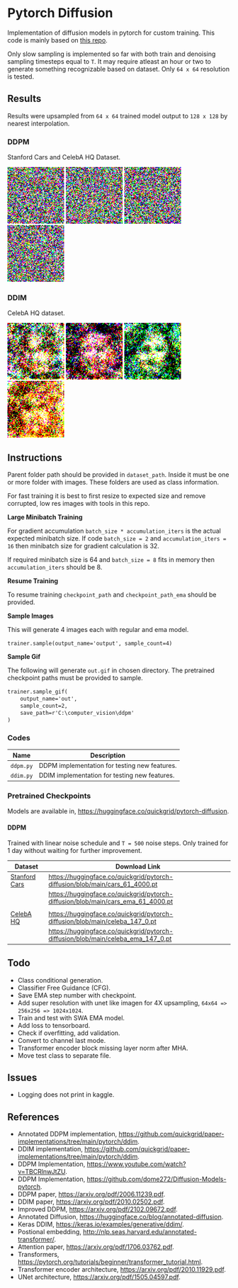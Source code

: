 # Pytorch Diffusion

Implementation of diffusion models in pytorch for custom training. This code is mainly based on [this repo](https://github.com/dome272/Diffusion-Models-pytorch).

Only slow sampling is implemented so far with both train and denoising sampling timesteps equal to `T`.  It may require atleast an hour or two to generate something recognizable based on dataset. Only `64 x 64` resolution is tested. 


## Results

Results were upsampled from `64 x 64` trained model output to `128 x 128` by nearest interpolation.

### DDPM

Stanford Cars and CelebA HQ Dataset.

![ddpm_cars](images/ddpm_cars.gif "ddpm_cars")
![ddpm_ema_cars](images/ddpm_ema_cars.gif "ddpm_ema_cars")
![ddpm_celeba](images/ddpm_celeba.gif "ddpm_celeba")
![ddpm_ema_celeba](images/ddpm_ema_celeba.gif "ddpm_ema_celeba")

### DDIM

CelebA HQ dataset.

![ddim_celeba_hq](images/ddim_celeba_hq.gif "ddim_celeba")
![ddim_celeba_hq_ema_1](images/ddim_celeba_hq_ema_1.gif "ddim_celeba_hq_ema_1")
![ddim_celeba_hq_ema_2](images/ddim_celeba_hq_ema_2.gif "ddim_celeba_hq_ema_2")
![ddim_celeba_hqa_ema_3](images/ddim_celeba_hq_ema_3.gif "ddim_celeba_hq_ema_3")


## Instructions

Parent folder path should be provided in `dataset_path`. Inside it must be one or more folder with images. These folders are used as class information.

For fast training it is best to first resize to expected size and remove corrupted, low res images with tools in this repo.

**Large Minibatch Training**

For gradient accumulation `batch_size * accumulation_iters` is the actual expected minibatch size. If code `batch_size = 2` and `accumulation_iters = 16` then minibatch size for gradient calculation is 32.

If required minibatch size is 64 and `batch_size = 8` fits in memory then `accumulation_iters` should be 8.

**Resume Training**

To resume training `checkpoint_path` and `checkpoint_path_ema` should be provided.

**Sample Images**

This will generate 4 images each with regular and ema model.

```
trainer.sample(output_name='output', sample_count=4)
```

**Sample Gif**

The following will generate `out.gif` in chosen directory. The pretrained checkpoint paths must be provided to sample.

```
trainer.sample_gif(
    output_name='out',
    sample_count=2,
    save_path=r'C:\computer_vision\ddpm'
)
```

### Codes

| Name | Description |
| ----------- | ----------- |
| `ddpm.py` | DDPM implementation for testing new features. |
| `ddim.py` | DDIM implementation for testing new features. |

### Pretrained Checkpoints


Models are available in, https://huggingface.co/quickgrid/pytorch-diffusion. 

#### DDPM

Trained with linear noise schedule and `T = 500` noise steps. Only trained for 1 day without waiting for further improvement.

| Dataset | Download Link |
| ----------- | ----------- |
| [Stanford Cars]() | https://huggingface.co/quickgrid/pytorch-diffusion/blob/main/cars_61_4000.pt |
|  | https://huggingface.co/quickgrid/pytorch-diffusion/blob/main/cars_ema_61_4000.pt |
|  |  |
| [CelebA HQ]() | https://huggingface.co/quickgrid/pytorch-diffusion/blob/main/celeba_147_0.pt |
|  | https://huggingface.co/quickgrid/pytorch-diffusion/blob/main/celeba_ema_147_0.pt |


## Todo

- Class conditional generation.
- Classifier Free Guidance (CFG).
- Save EMA step number with checkpoint.
- Add super resolution with unet like imagen for 4X upsampling, `64x64 => 256x256 => 1024x1024`.
- Train and test with SWA EMA model. 
- Add loss to tensorboard.
- Check if overfitting, add validation.
- Convert to channel last mode.
- Transformer encoder block missing layer norm after MHA.
- Move test class to separate file.

## Issues

- Logging does not print in kaggle.

## References

- Annotated DDPM implementation, https://github.com/quickgrid/paper-implementations/tree/main/pytorch/ddim.
- DDIM implementation, https://github.com/quickgrid/paper-implementations/tree/main/pytorch/ddim.
- DDPM Implementation, https://www.youtube.com/watch?v=TBCRlnwJtZU.
- DDPM Implementation, https://github.com/dome272/Diffusion-Models-pytorch.
- DDPM paper, https://arxiv.org/pdf/2006.11239.pdf.
- DDIM paper, https://arxiv.org/pdf/2010.02502.pdf.
- Improved DDPM, https://arxiv.org/pdf/2102.09672.pdf.
- Annotated Diffusion, https://huggingface.co/blog/annotated-diffusion.
- Keras DDIM, https://keras.io/examples/generative/ddim/.
- Postional embedding, http://nlp.seas.harvard.edu/annotated-transformer/.
- Attention paper, https://arxiv.org/pdf/1706.03762.pdf.
- Transformers, https://pytorch.org/tutorials/beginner/transformer_tutorial.html.
- Transformer encoder architecture, https://arxiv.org/pdf/2010.11929.pdf.
- UNet architecture, https://arxiv.org/pdf/1505.04597.pdf.
